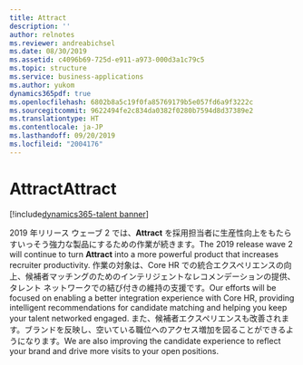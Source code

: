 ```yaml
---
title: Attract
description: ''
author: relnotes
ms.reviewer: andreabichsel
ms.date: 08/30/2019
ms.assetid: c4096b69-725d-e911-a973-000d3a1c79c5
ms.topic: structure
ms.service: business-applications
ms.author: yukom
dynamics365pdf: true
ms.openlocfilehash: 6802b8a5c19f0fa85769179b5e057fd6a9f3222c
ms.sourcegitcommit: 9622494fe2c834da0382f0280b7594d8d37389e2
ms.translationtype: HT
ms.contentlocale: ja-JP
ms.lasthandoff: 09/20/2019
ms.locfileid: "2004176"
---
```

# <a name="attract"></a><span data-ttu-id="0858b-102">Attract</span><span class="sxs-lookup"><span data-stu-id="0858b-102">Attract</span></span>

[!include[dynamics365-talent banner](../includes/dynamics365-talent.md)]

<!--structure start-->
<span data-ttu-id="0858b-103">2019 年リリース ウェーブ 2 では、**Attract** を採用担当者に生産性向上をもたらすいっそう強力な製品にするための作業が続きます。</span><span class="sxs-lookup"><span data-stu-id="0858b-103">The 2019 release wave 2 will continue to turn **Attract** into a more powerful product that increases recruiter productivity.</span></span> <span data-ttu-id="0858b-104">作業の対象は、Core HR での統合エクスペリエンスの向上、候補者マッチングのためのインテリジェントなレコメンデーションの提供、タレント ネットワークでの結び付きの維持の支援です。</span><span class="sxs-lookup"><span data-stu-id="0858b-104">Our efforts will be focused on enabling a better integration experience with Core HR, providing intelligent recommendations for candidate matching and helping you keep your talent networked engaged.</span></span> <span data-ttu-id="0858b-105">また、候補者エクスペリエンスも改善されます。ブランドを反映し、空いている職位へのアクセス増加を図ることができるようになります。</span><span class="sxs-lookup"><span data-stu-id="0858b-105">We are also improving the candidate experience to reflect your brand and drive more visits to your open positions.</span></span>
<!--structure end-->



